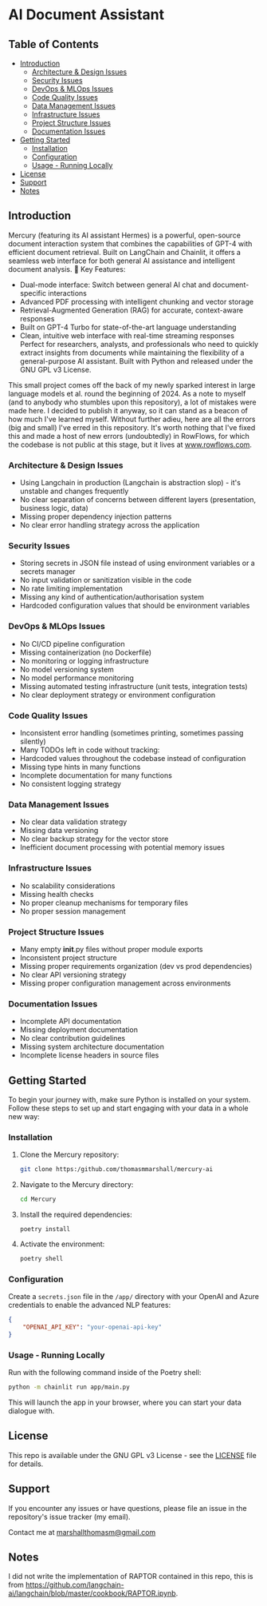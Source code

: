 # AI Document Assistant

## Table of Contents
- [Introduction](#introduction)
  - [Architecture & Design Issues](#architecture--design-issues)
  - [Security Issues](#security-issues)
  - [DevOps & MLOps Issues](#devops--mlops-issues)
  - [Code Quality Issues](#code-quality-issues)
  - [Data Management Issues](#data-management-issues)
  - [Infrastructure Issues](#infrastructure-issues)
  - [Project Structure Issues](#project-structure-issues)
  - [Documentation Issues](#documentation-issues)
- [Getting Started](#getting-started)
  - [Installation](#installation)
  - [Configuration](#configuration)
  - [Usage - Running Locally](#usage---running-locally)
- [License](#license)
- [Support](#support)
- [Notes](#notes)

## Introduction
Mercury (featuring its AI assistant Hermes) is a powerful, open-source document interaction system that combines the capabilities of GPT-4 with efficient document retrieval. Built on LangChain and Chainlit, it offers a seamless web interface for both general AI assistance and intelligent document analysis.
🚀 Key Features:
- Dual-mode interface: Switch between general AI chat and document-specific interactions
- Advanced PDF processing with intelligent chunking and vector storage
- Retrieval-Augmented Generation (RAG) for accurate, context-aware responses
- Built on GPT-4 Turbo for state-of-the-art language understanding
- Clean, intuitive web interface with real-time streaming responses
Perfect for researchers, analysts, and professionals who need to quickly extract insights from documents while maintaining the flexibility of a general-purpose AI assistant. Built with Python and released under the GNU GPL v3 License.

This small project comes off the back of my newly sparked interest in large language models et al. round the beginning of 2024. As a note to myself (and to anybody who stumbles upon this repository), a lot of mistakes were made here. I decided to publish it anyway, so it can stand as a beacon of how much I've learned myself. Without further adieu, here are all the errors (big and small) I've erred in this repository. It's worth nothing that I've fixed this and made a host of new errors (undoubtedly) in RowFlows, for which the codebase is not public at this stage, but it lives at www.rowflows.com.

### Architecture & Design Issues
- Using Langchain in production (Langchain is abstraction slop) - it's unstable and changes frequently
- No clear separation of concerns between different layers (presentation, business logic, data)
- Missing proper dependency injection patterns
- No clear error handling strategy across the application

### Security Issues
- Storing secrets in JSON file instead of using environment variables or a secrets manager
- No input validation or sanitization visible in the code
- No rate limiting implementation
- Missing any kind of authentication/authorisation system
- Hardcoded configuration values that should be environment variables

### DevOps & MLOps Issues
- No CI/CD pipeline configuration
- Missing containerization (no Dockerfile)
- No monitoring or logging infrastructure
- No model versioning system
- No model performance monitoring
- Missing automated testing infrastructure (unit tests, integration tests)
- No clear deployment strategy or environment configuration

### Code Quality Issues
- Inconsistent error handling (sometimes printing, sometimes passing silently)
- Many TODOs left in code without tracking:
- Hardcoded values throughout the codebase instead of configuration
- Missing type hints in many functions
- Incomplete documentation for many functions
- No consistent logging strategy

### Data Management Issues
- No clear data validation strategy
- Missing data versioning
- No clear backup strategy for the vector store
- Inefficient document processing with potential memory issues

### Infrastructure Issues
- No scalability considerations
- Missing health checks
- No proper cleanup mechanisms for temporary files
- No proper session management

### Project Structure Issues
- Many empty __init__.py files without proper module exports
- Inconsistent project structure
- Missing proper requirements organization (dev vs prod dependencies)
- No clear API versioning strategy
- Missing proper configuration management across environments

### Documentation Issues
- Incomplete API documentation
- Missing deployment documentation
- No clear contribution guidelines
- Missing system architecture documentation
- Incomplete license headers in source files

## Getting Started
To begin your journey with, make sure Python is installed on your system. Follow these steps to set up and start engaging with your data in a whole new way:

### Installation

1. Clone the Mercury repository:
   ```bash
   git clone https:/github.com/thomasmmarshall/mercury-ai
   ```
2. Navigate to the Mercury directory:
   ```bash
   cd Mercury
   ```
3. Install the required dependencies:
   ```
   poetry install
   ```
4. Activate the environment:
   ```bash
   poetry shell
   ```

### Configuration

Create a `secrets.json` file in the `/app/` directory with your OpenAI and Azure credentials to enable the advanced NLP features:

```json
{
    "OPENAI_API_KEY": "your-openai-api-key"
}
```

### Usage - Running Locally

Run with the following command inside of the Poetry shell:

```bash
python -m chainlit run app/main.py
```

This will launch the app in your browser, where you can start your data dialogue with.

## License
This repo is available under the GNU GPL v3 License - see the [LICENSE](LICENSE) file for details.

## Support

If you encounter any issues or have questions, please file an issue in the repository's issue tracker (my email).

Contact me at marshallthomasm@gmail.com

## Notes
I did not write the implementation of RAPTOR contained in this repo, this is from https://github.com/langchain-ai/langchain/blob/master/cookbook/RAPTOR.ipynb.
